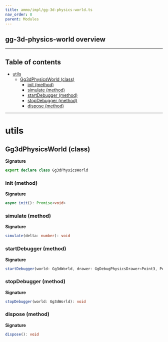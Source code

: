 ```yaml
---
title: ammo/impl/gg-3d-physics-world.ts
nav_order: 8
parent: Modules
---
```


## gg-3d-physics-world overview

---

<h2 class="text-delta">Table of contents</h2>

- [utils](#utils)
  - [Gg3dPhysicsWorld (class)](#gg3dphysicsworld-class)
    - [init (method)](#init-method)
    - [simulate (method)](#simulate-method)
    - [startDebugger (method)](#startdebugger-method)
    - [stopDebugger (method)](#stopdebugger-method)
    - [dispose (method)](#dispose-method)

---

# utils

## Gg3dPhysicsWorld (class)

**Signature**

```ts
export declare class Gg3dPhysicsWorld
```

### init (method)

**Signature**

```ts
async init(): Promise<void>
```

### simulate (method)

**Signature**

```ts
simulate(delta: number): void
```

### startDebugger (method)

**Signature**

```ts
startDebugger(world: Gg3dWorld, drawer: GgDebugPhysicsDrawer<Point3, Point4>): void
```

### stopDebugger (method)

**Signature**

```ts
stopDebugger(world: Gg3dWorld): void
```

### dispose (method)

**Signature**

```ts
dispose(): void
```
